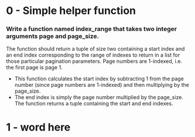 # 0 - Simple helper function 
### Write a function named index_range that takes two integer arguments page and page_size.
The function should return a tuple of size two containing a start index and an end index corresponding to the range of indexes to return in a list for those particular pagination parameters.
Page numbers are 1-indexed, i.e. the first page is page 1.
* This function calculates the start index by subtracting 1 from the page number (since page numbers are 1-indexed) and then multiplying by the page_size. 
* The end index is simply the page number multiplied by the page_size. The function returns a tuple containing the start and end indexes.

# 1 - word here